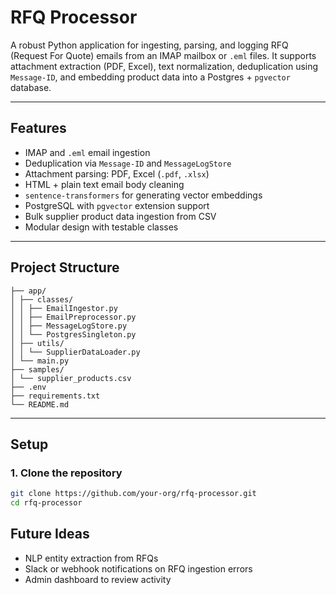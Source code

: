 # RFQ Processor

A robust Python application for ingesting, parsing, and logging RFQ (Request For Quote) emails from an IMAP mailbox or `.eml` files. It supports attachment extraction (PDF, Excel), text normalization, deduplication using `Message-ID`, and embedding product data into a Postgres + `pgvector` database.

---

## Features

-  IMAP and `.eml` email ingestion
-  Deduplication via `Message-ID` and `MessageLogStore`
-  Attachment parsing: PDF, Excel (`.pdf`, `.xlsx`)
-  HTML + plain text email body cleaning
-  `sentence-transformers` for generating vector embeddings
-  PostgreSQL with `pgvector` extension support
-  Bulk supplier product data ingestion from CSV
-  Modular design with testable classes

---

## Project Structure
```
├── app/
│ ├── classes/
│ │ ├── EmailIngestor.py
│ │ ├── EmailPreprocessor.py
│ │ ├── MessageLogStore.py
│ │ └── PostgresSingleton.py
│ ├── utils/
│ │ └── SupplierDataLoader.py
│ └── main.py
├── samples/
│ └── supplier_products.csv
├── .env
├── requirements.txt
└── README.md
```

---

## Setup

### 1. Clone the repository

```bash
git clone https://github.com/your-org/rfq-processor.git
cd rfq-processor
```
## Future Ideas
- NLP entity extraction from RFQs
- Slack or webhook notifications on RFQ ingestion errors
- Admin dashboard to review activity

